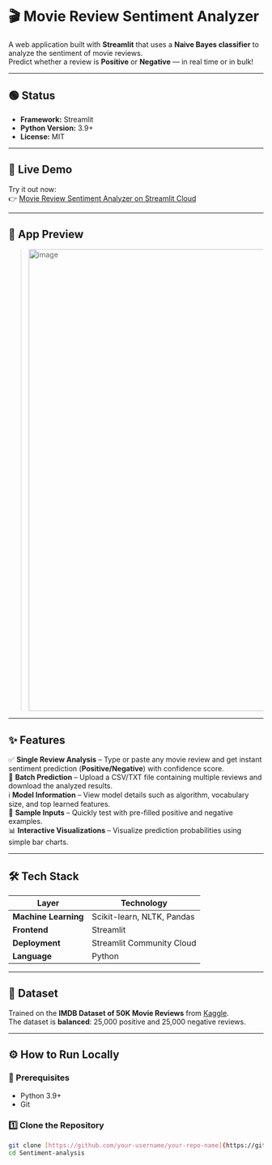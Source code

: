 # 🎬 Movie Review Sentiment Analyzer

A web application built with **Streamlit** that uses a **Naive Bayes classifier** to analyze the sentiment of movie reviews.  
Predict whether a review is **Positive** or **Negative** — in real time or in bulk!

---

## 🟢 Status
- **Framework:** Streamlit  
- **Python Version:** 3.9+  
- **License:** MIT  

---

## 🚀 Live Demo
Try it out now:  
👉 [Movie Review Sentiment Analyzer on Streamlit Cloud]([https://your-app-url.streamlit.app](https://sentiment-analysis-09.streamlit.app/))  


---

## 📸 App Preview
> <img width="1899" height="912" alt="image" src="https://github.com/user-attachments/assets/68199c16-8dde-4de0-b1a5-fb6eb4facc9f" />


---

## ✨ Features

✅ **Single Review Analysis** – Type or paste any movie review and get instant sentiment prediction (**Positive/Negative**) with confidence score.  
📂 **Batch Prediction** – Upload a CSV/TXT file containing multiple reviews and download the analyzed results.  
ℹ️ **Model Information** – View model details such as algorithm, vocabulary size, and top learned features.  
🧩 **Sample Inputs** – Quickly test with pre-filled positive and negative examples.  
📊 **Interactive Visualizations** – Visualize prediction probabilities using simple bar charts.

---

## 🛠️ Tech Stack

| Layer | Technology |
|-------|-------------|
| **Machine Learning** | Scikit-learn, NLTK, Pandas |
| **Frontend** | Streamlit |
| **Deployment** | Streamlit Community Cloud |
| **Language** | Python |

---

## 💾 Dataset

Trained on the **IMDB Dataset of 50K Movie Reviews** from [Kaggle](https://www.kaggle.com/datasets/lakshmi25npathi/imdb-dataset-of-50k-movie-reviews).  
The dataset is **balanced**: 25,000 positive and 25,000 negative reviews.

---

## ⚙️ How to Run Locally

### 🧩 Prerequisites
- Python 3.9+
- Git

### 1️⃣ Clone the Repository
```bash
git clone [https://github.com/your-username/your-repo-name](https://github.com/Harshuuuuu07/Sentiment-analysis).git
cd Sentiment-analysis

